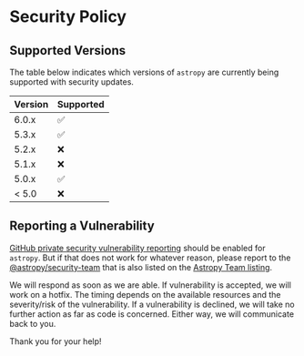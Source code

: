 # Security Policy

## Supported Versions

The table below indicates which versions of `astropy` are
currently being supported with security updates.

| Version | Supported          |
| ------- | ------------------ |
| 6.0.x   | :white_check_mark: |
| 5.3.x   | :white_check_mark: |
| 5.2.x   | :x:                |
| 5.1.x   | :x:                |
| 5.0.x   | :white_check_mark: |
| < 5.0   | :x:                |

## Reporting a Vulnerability

[GitHub private security vulnerability reporting](https://docs.github.com/en/code-security/security-advisories/guidance-on-reporting-and-writing/privately-reporting-a-security-vulnerability)
should be enabled for `astropy`. But if that does not work for whatever reason, please report to the
[@astropy/security-team](https://github.com/orgs/astropy/teams/security-team) that is also listed on the [Astropy Team listing](https://www.astropy.org/team).

We will respond as soon as we are able. If vulnerability is accepted, we will work on a hotfix.
The timing depends on the available resources and the severity/risk of the vulnerability.
If a vulnerability is declined, we will take no further action as far as code is concerned. Either way, we will communicate back to you.

Thank you for your help!
